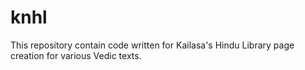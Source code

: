 # knhl
This repository contain code written for Kailasa's Hindu Library page creation for various Vedic texts. 
